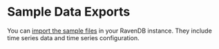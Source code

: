 # Sample Data Exports

You can [import the sample files](https://ravendb.net/docs/article-page/5.2/csharp/studio/database/tasks/import-data/import-data-file) in your RavenDB instance. They include time series data and time series configuration.
